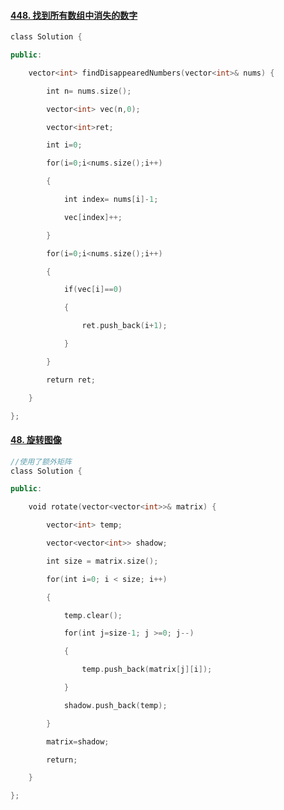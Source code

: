#### [448. 找到所有数组中消失的数字](https://leetcode.cn/problems/find-all-numbers-disappeared-in-an-array/)
```c++
class Solution {

public:

    vector<int> findDisappearedNumbers(vector<int>& nums) {

        int n= nums.size();

        vector<int> vec(n,0);

        vector<int>ret;

        int i=0;

        for(i=0;i<nums.size();i++)

        {

            int index= nums[i]-1;

            vec[index]++;

        }

        for(i=0;i<nums.size();i++)

        {

            if(vec[i]==0)

            {

                ret.push_back(i+1);

            }

        }

        return ret;

    }

};
```
#### [48. 旋转图像](https://leetcode.cn/problems/rotate-image/)
```c++
//使用了额外矩阵
class Solution {

public:

    void rotate(vector<vector<int>>& matrix) {

        vector<int> temp;

        vector<vector<int>> shadow;

        int size = matrix.size();

        for(int i=0; i < size; i++)

        {

            temp.clear();

            for(int j=size-1; j >=0; j--)

            {

                temp.push_back(matrix[j][i]);

            }

            shadow.push_back(temp);

        }

        matrix=shadow;

        return;

    }

};
```

